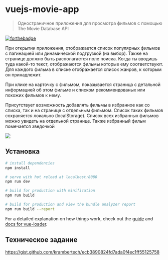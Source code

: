 # vuejs-movie-app 
> Одностраничное приложения для просмотра фильмов с помощью The Movie Database API

[![forthebadge](https://forthebadge.com/images/badges/made-with-vue.svg)](https://forthebadge.com)

При открытии приложения, отображается список популярных фильмов с пагинацией или динамической подгрузкой (на выбор). Также на странице должно быть располагается поле поиска. Когда ты вводишь туда какой-то текст, отображаются фильмы которые ему соответствуют. Для каждого фильма в списке отображается список жанров, к которым он принадлежит.

При клике на карточку с фильмом, показывается страница с детальной информацией об этом фильме и списком рекоммендованых или похожих фильмов к нему.

Присутствует возможность добавлять фильмы в избранное как со списка, так и на странице с отдельным фильмом. Список таких фильмов сохраняется локально (localStorage). Список всех избранных фильмов можно увидеть на отдельной странице. Также избранный фильм помечается зведочкой

<img src='https://raw.githubusercontent.com/dbader/readme-template/master/header.png'>

## Установка
``` bash
# install dependencies
npm install

# serve with hot reload at localhost:8080
npm run dev

# build for production with minification
npm run build

# build for production and view the bundle analyzer report
npm run build --report
```

For a detailed explanation on how things work, check out the [guide](http://vuejs-templates.github.io/webpack/) and [docs for vue-loader](http://vuejs.github.io/vue-loader).

## Техническое задание 
https://gist.github.com/krambertech/ecb3890824fd7ada0f4ec1ff55125758
